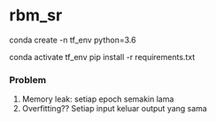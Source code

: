 # rbm_sr
conda create -n tf_env python=3.6

conda activate tf_env
pip install -r requirements.txt


### Problem
1. Memory leak: setiap epoch semakin lama
2. Overfitting?? Setiap input keluar output yang sama